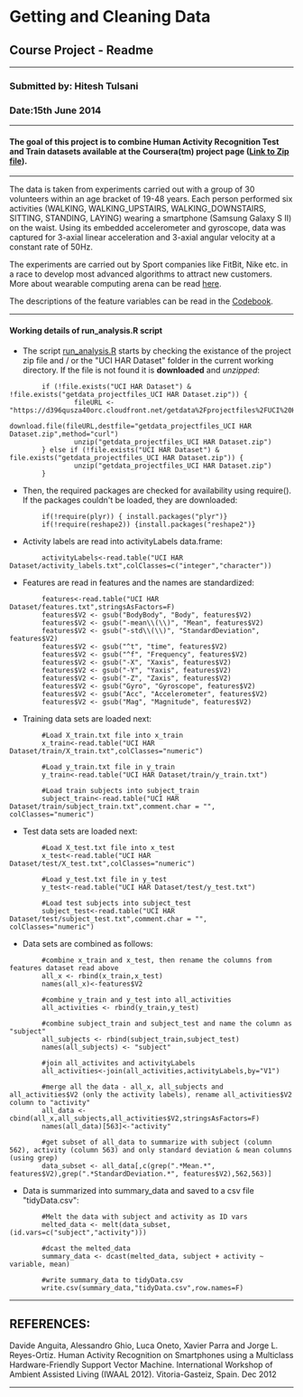 Getting and Cleaning Data
========================================================
Course Project - Readme
--------------------------------------------------------

***
### Submitted by: Hitesh Tulsani
### Date:15th June 2014

***
#### The goal of this project is to combine Human Activity Recognition Test and Train datasets available at the Coursera(tm) project page ([Link to Zip file](https://d396qusza40orc.cloudfront.net/getdata%2Fprojectfiles%2FUCI%20HAR%20Dataset.zip)). 
***

The data is taken from experiments carried out with a group of 30 volunteers within an age bracket of 19-48 years. Each person performed six activities (WALKING, WALKING_UPSTAIRS, WALKING_DOWNSTAIRS, SITTING, STANDING, LAYING) wearing a smartphone (Samsung Galaxy S II) on the waist. Using its embedded accelerometer and gyroscope, data was captured for 3-axial linear acceleration and 3-axial angular velocity at a constant rate of 50Hz. 

The experiments are carried out by Sport companies like FitBit, Nike etc. in a race to develop most advanced algorithms to attract new customers. More about wearable computing arena can be read [here](http://www.insideactivitytracking.com/data-science-activity-tracking-and-the-battle-for-the-worlds-top-sports-brand/).

The descriptions of the feature variables can be read in the [Codebook](https://github.com/hiteshtulsani/GettingAndCleaningDataProject/blob/master/CodeBook.md). 

***

#### Working details of run_analysis.R script

* The script [run_analysis.R](http://insertlink.to.repo.com) starts by checking the existance of the project zip file and / or the "UCI HAR Dataset" folder in the current working directory. If the file is not found it is **downloaded** and *unzipped*: 


```{r}
        if (!file.exists("UCI HAR Dataset") & !file.exists("getdata_projectfiles_UCI HAR Dataset.zip")) {
                fileURL <-"https://d396qusza40orc.cloudfront.net/getdata%2Fprojectfiles%2FUCI%20HAR%20Dataset.zip"
                download.file(fileURL,destfile="getdata_projectfiles_UCI HAR Dataset.zip",method="curl")
                unzip("getdata_projectfiles_UCI HAR Dataset.zip")
        } else if (!file.exists("UCI HAR Dataset") & file.exists("getdata_projectfiles_UCI HAR Dataset.zip")) {
                unzip("getdata_projectfiles_UCI HAR Dataset.zip")
        }
```

* Then, the required packages are checked for availability using require(). If the packages couldn't be loaded, they are downloaded:

```{r}
        if(!require(plyr)) { install.packages("plyr")}
        if(!require(reshape2)) {install.packages("reshape2")}
```

* Activity labels are read into activityLabels data.frame:

```{r}
        activityLabels<-read.table("UCI HAR Dataset/activity_labels.txt",colClasses=c("integer","character"))
```
* Features are read in features and the names are standardized:

```{r}
        features<-read.table("UCI HAR Dataset/features.txt",stringsAsFactors=F)
        features$V2 <- gsub("BodyBody", "Body", features$V2)
        features$V2 <- gsub("-mean\\(\\)", "Mean", features$V2)
        features$V2 <- gsub("-std\\(\\)", "StandardDeviation", features$V2)
        features$V2 <- gsub("^t", "time", features$V2)
        features$V2 <- gsub("^f", "Frequency", features$V2)
        features$V2 <- gsub("-X", "Xaxis", features$V2)
        features$V2 <- gsub("-Y", "Yaxis", features$V2)
        features$V2 <- gsub("-Z", "Zaxis", features$V2)
        features$V2 <- gsub("Gyro", "Gyroscope", features$V2)
        features$V2 <- gsub("Acc", "Accelerometer", features$V2)
        features$V2 <- gsub("Mag", "Magnitude", features$V2)
```
* Training data sets are loaded next:

```{r}
        #Load X_train.txt file into x_train
        x_train<-read.table("UCI HAR Dataset/train/X_train.txt",colClasses="numeric")

        #Load y_train.txt file in y_train
        y_train<-read.table("UCI HAR Dataset/train/y_train.txt")

        #Load train subjects into subject_train
        subject_train<-read.table("UCI HAR Dataset/train/subject_train.txt",comment.char = "", colClasses="numeric")
```
* Test data sets are loaded next:

```{r}
        #Load X_test.txt file into x_test
        x_test<-read.table("UCI HAR Dataset/test/X_test.txt",colClasses="numeric")

        #Load y_test.txt file in y_test
        y_test<-read.table("UCI HAR Dataset/test/y_test.txt")

        #Load test subjects into subject_test
        subject_test<-read.table("UCI HAR Dataset/test/subject_test.txt",comment.char = "", colClasses="numeric")
```

* Data sets are combined as follows:

```{r}
        #combine x_train and x_test, then rename the columns from features dataset read above 
        all_x <- rbind(x_train,x_test)
        names(all_x)<-features$V2

        #combine y_train and y_test into all_activities
        all_activities <- rbind(y_train,y_test)

        #combine subject_train and subject_test and name the column as "subject"
        all_subjects <- rbind(subject_train,subject_test)
        names(all_subjects) <- "subject"

        #join all_activites and activityLabels
        all_activities<-join(all_activities,activityLabels,by="V1")

        #merge all the data - all_x, all_subjects and all_activities$V2 (only the activity labels), rename all_activities$V2 column to "activity"
        all_data <- cbind(all_x,all_subjects,all_activities$V2,stringsAsFactors=F)
        names(all_data)[563]<-"activity"

        #get subset of all_data to summarize with subject (column 562), activity (column 563) and only standard deviation & mean columns (using grep)
        data_subset <- all_data[,c(grep(".*Mean.*", features$V2),grep(".*StandardDeviation.*", features$V2),562,563)]

```
* Data is summarized into summary_data and saved to a csv file "tidyData.csv":

```{r}
        #Melt the data with subject and activity as ID vars
        melted_data <- melt(data_subset,(id.vars=c("subject","activity")))
        
        #dcast the melted_data        
        summary_data <- dcast(melted_data, subject + activity ~ variable, mean)

        #write summary_data to tidyData.csv
        write.csv(summary_data,"tidyData.csv",row.names=F)
```

***
REFERENCES:
------------------------
Davide Anguita, Alessandro Ghio, Luca Oneto, Xavier Parra and Jorge L. Reyes-Ortiz. Human Activity Recognition on Smartphones using a Multiclass Hardware-Friendly Support Vector Machine. International Workshop of Ambient Assisted Living (IWAAL 2012). Vitoria-Gasteiz, Spain. Dec 2012
***
